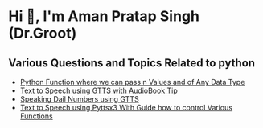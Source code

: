 # Hi 👋, I'm Aman Pratap Singh (Dr.Groot)
## Various Questions and Topics Related to python

+ [Python Function where we can pass n Values and of Any Data Type](infinitepassfun.py)
+ [Text to Speech using GTTS with AudioBook Tip](text_to_speech_gtts.py)
+ [Speaking Dail Numbers using GTTS](speaking_dailnumber.py)
+ [Text to Speech using Pyttsx3 With Guide how to control Various Functions](text_to_speech_pyttsx3.py)
